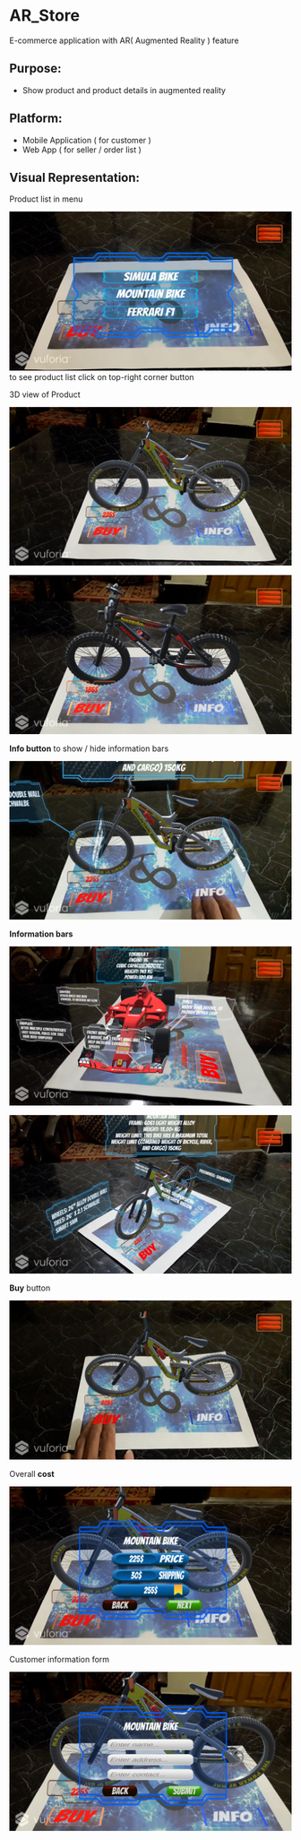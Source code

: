 # AR_Store
E-commerce application with AR( Augmented Reality ) feature

## Purpose:
 - Show product and product details in augmented reality

## Platform:
 - Mobile Application ( for customer )
 - Web App ( for seller / order list )

## Visual Representation:
 Product list in menu

![Opening](Screenshots/0opening.png)
 to see product list click on top-right corner button

 3D view of Product

![Opening](Screenshots/Screenshot_20200129-223520.png)

![Opening](Screenshots/Screenshot_20200129-223727.png)

 __Info button__ to show / hide information bars

![Opening](Screenshots/Screenshot_2020-01-30-17-20-31.jpg)

 __Information bars__

![Opening](Screenshots/Screenshot_20200129-223804.png)

![Opening](Screenshots/Screenshot_20200129-223554.png)

 __Buy__ button

![Opening](Screenshots/Screenshot_2020-01-30-17-20-52.jpg)

 Overall __cost__

![Opening](Screenshots/Screenshot_20200130-000556.png)

 Customer information form

![Opening](Screenshots/Screenshot_20200130-001139.png)
